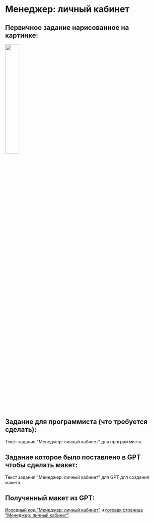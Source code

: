 # Менеджер: личный кабинет

## Первичное задание нарисованное на картинке:
<p >
    <img src="/wiki/manager-lk.jpg" width="30%">
</p>

## Задание для программиста (что требуется сделать):

Текст задания "Менеджер: личный кабинет" для программиста

## Задание которое было поставлено в GPT чтобы сделать макет:

Текст задания "Менеджер: личный кабинет" для GPT для создания макета

## Полученный макет из GPT:

[Исходный код "Менеджер: личный кабинет"](/wiki/pages/manager-lk.html) и <a href="https://htmlpreview.github.io?https://github.com/matveynator/restar/blob/main/wiki/pages/manager-lk.html">готовая страница "Менеджер: личный кабинет"</a>.
